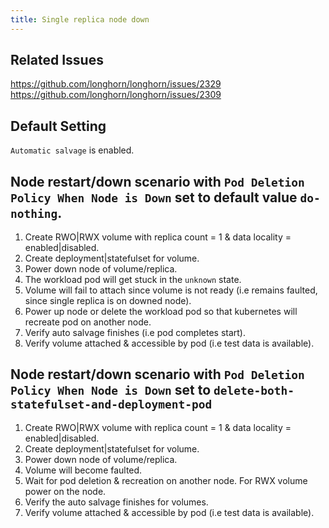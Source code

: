 ```yaml
---
title: Single replica node down
---
```


## Related Issues
https://github.com/longhorn/longhorn/issues/2329
https://github.com/longhorn/longhorn/issues/2309

## Default Setting
`Automatic salvage` is enabled.

## Node restart/down scenario with `Pod Deletion Policy When Node is Down` set to default value `do-nothing`.
1. Create RWO|RWX volume with replica count = 1 & data locality = enabled|disabled.
2. Create deployment|statefulset for volume.
3. Power down node of volume/replica.
4. The workload pod will get stuck in the `unknown` state.
5. Volume will fail to attach since volume is not ready (i.e remains faulted, since single replica is on downed node).
6. Power up node or delete the workload pod so that kubernetes will recreate pod on another node.
7. Verify auto salvage finishes (i.e pod completes start).
8. Verify volume attached & accessible by pod (i.e test data is available).

## Node restart/down scenario with `Pod Deletion Policy When Node is Down` set to `delete-both-statefulset-and-deployment-pod`
1. Create RWO|RWX volume with replica count = 1 & data locality = enabled|disabled.
2. Create deployment|statefulset for volume.
3. Power down node of volume/replica.
4. Volume will become faulted.
5. Wait for pod deletion & recreation on another node. For RWX volume power on the node. 
6. Verify the auto salvage finishes for volumes.
7. Verify volume attached & accessible by pod (i.e test data is available).
 